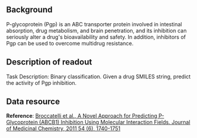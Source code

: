 ## Background
P-glycoprotein (Pgp) is an ABC transporter protein involved in intestinal absorption, drug metabolism, and brain penetration, and its inhibition can seriously alter a drug's bioavailability and safety. In addition, inhibitors of Pgp can be used to overcome multidrug resistance.

## Description of readout
Task Description: Binary classification. Given a drug SMILES string, predict the activity of Pgp inhibition.

## Data resource
**Reference**: [Broccatelli et al., A Novel Approach for Predicting P-Glycoprotein (ABCB1) Inhibition Using Molecular Interaction Fields. Journal of Medicinal Chemistry, 2011 54 (6), 1740-1751](https://pubs.acs.org/doi/abs/10.1021/jm101421d)
